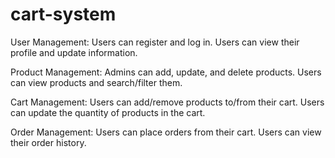 # cart-system
User Management:
Users can register and log in.
Users can view their profile and update information.

Product Management:
Admins can add, update, and delete products.
Users can view products and search/filter them.

Cart Management:
Users can add/remove products to/from their cart.
Users can update the quantity of products in the cart.

Order Management:
Users can place orders from their cart.
Users can view their order history.
